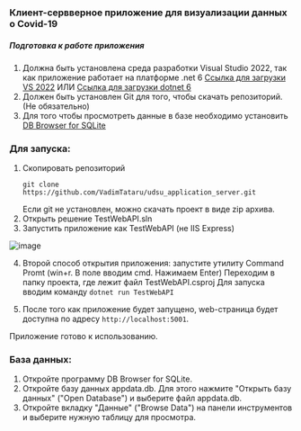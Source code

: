 ### Клиент-сервверное приложение для визуализации данных о Covid-19

##### Подготовка к работе приложения
1. Должна быть установлена среда разработки Visual Studio 2022, так как приложение работает на платформе .net 6
   [Ссылка для загрузки VS 2022](https://visualstudio.microsoft.com/ru/vs/)
   ИЛИ
   [Ссылка для загрузки dotnet 6](https://dotnet.microsoft.com/en-us/download/dotnet/6.0)
2. Должен быть установлен Git для того, чтобы скачать репозиторий. (Не обязательно)
3. Для того чтобы просмотреть данные в базе необходимо установить [DB Browser for SQLite](https://sqlitebrowser.org/dl/)
   
### Для запуска:
1. Скопировать репозиторий
   ```Shell
   git clone https://github.com/VadimTataru/udsu_application_server.git
   ```
   Если git не установлен, можно скачать проект в виде zip архива.
2. Открыть решение TestWebAPI.sln
3. Запустить приложение как TestWebAPI (не IIS Express)

![image](https://user-images.githubusercontent.com/64976256/168458054-87e84f01-89f3-42f1-a70d-dbf3cb536040.png)

4. Второй способ открытия приложения: запустите утилиту Command Promt (win+r. В поле вводим cmd. Нажимаем Enter)
Переходим в папку проекта, где лежит файл TestWebAPI.csproj
Для запуска вводим команду ```dotnet run TestWebAPI``` 

4. После того как приложение будет запущено, web-страница будет доступна по адресу `http://localhost:5001`.

Приложение готово к использованию.

### База данных:
1. Откройте программу DB Browser for SQLite.
2. Откройте базу данных appdata.db. Для этого нажмите "Открыть базу данных" ("Open Database") и выберите файл appdata.db.
3. Откройте вкладку "Данные" ("Browse Data") на панели инструментов и выберите нужную таблицу для просмотра. 
